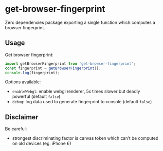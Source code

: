 # get-browser-fingerprint

Zero dependencies package exporting a single function which computes a browser fingerprint.

## Usage

Get browser fingerprint:  
```javascript
import getBrowserFingerprint from 'get-browser-fingerprint';
const fingerprint = getBrowserFingerprint();
console.log(fingerprint);
```

Options available:
- `enableWebgl`: enable webgl renderer, 5x times slower but deadly powerful (default `false`)
- `debug`: log data used to generate fingerprint to console (default `false`)

## Disclaimer

Be careful: 
- strongest discriminating factor is canvas token which can't be computed on old devices (eg: iPhone 6) 
